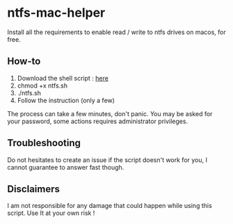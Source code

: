 # ntfs-mac-helper
Install all the requirements to enable read / write to ntfs drives on macos, for free.

## How-to
1. Download the shell script : [here](https://github.com/ImFlog/ntfs-mac-helper/releases/download/0.1/ntfs.sh)
2. chmod +x ntfs.sh
3. ./ntfs.sh
4. Follow the instruction (only a few)

The process can take a few minutes, don't panic.
You may be asked for your password, some actions requires administrator privileges.

## Troubleshooting
Do not hesitates to create an issue if the script doesn't work for you, I cannot guarantee to answer fast though.

## Disclaimers
I am not responsible for any damage that could happen while using this script.
Use It at your own risk !
